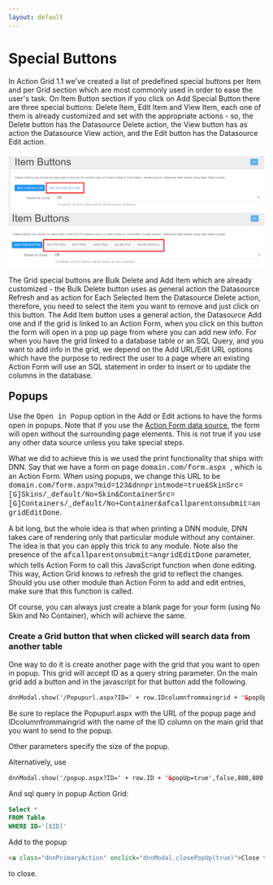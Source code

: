 ```yaml
---
layout: default
---
```

# Special Buttons

<div style="float: left; max-width: 100%; margin-bottom: 20px">
In Action Grid 1.1 we've created a list of predefined special buttons per Item and per Grid section which are most commonly used in order to ease the user's task. On Item Button section if you click on Add Special Button there are three special buttons: Delete Item, Edit Item and View Item, each one of them is already customized and set with the appropriate actions - so, the Delete button has the Datasource Delete action, the View button has as action the Datasource View action, and the Edit button has the Datasource Edit action.  
</div>

![SpecialButtons1](\action-grid\buttons\assets\SpecialButtons1.png)
![SpecialButtons2](\action-grid\buttons\assets\SpecialButtons2.png)

<div style="float: left; max-width: 100%; margin-bottom: 20px">
The Grid special buttons are Bulk Delete and Add Item which are already customized - the Bulk Delete button uses as general action the Datasource Refresh and as action for Each Selected Item the Datasource Delete action, therefore, you need to select the item you want to remove and just click on this button. The Add Item button uses a general action, the Datasource Add one and if the grid is linked to an Action Form, when you click on this button the form will open in a pop up page from where you can add new info. For when you have the grid linked to a database table or an SQL Query, and you want to add info in the grid, we depend on the Add URL/Edit URL options which have the purpose to
redirect the user to a page where an existing Action Form will use an SQL statement in order to insert or to update the columns in the database.
</div>

## Popups

Use the <font face="courier new, monospace">Open in Popup</font> option in the Add or Edit actions to have the forms open in popups. Note that if you use the [Action Form data source](http://action-grid.dnnsharp.com/data-sources/action-form), the form will open without the surrounding page elements. This is not true if you use any other data source unless you take special steps.

What we did to achieve this is we used the print functionality that ships with DNN. Say that we have a form on page <font face="courier new, monospace"> domain.com/form.aspx </font>, which is an Action Form. When using popups, we change this URL to be <font face="courier new, monospace">domain.com/form.aspx?mid=123&dnnprintmode=true&SkinSrc=[G]Skins/_default/No+Skin&ContainerSrc=[G]Containers/_default/No+Container&afcallparentonsubmit=angridEditDone</font>.

A bit long, but the whole idea is that when printing a DNN module, DNN takes care of rendering only that particular module without any container. The idea is that you can apply this trick to any module. Note also the presence of the <span style="font-family:courier new,monospace;font-size:1em;line-height:1.5;background-color:transparent">afcallparentonsubmit=angridEditDone</span> parameter, which tells Action Form to call this JavaScript function when done editing. This way, Action Grid knows to refresh the grid to reflect the changes. Should you use other module than Action Form to add and edit entries, make sure that this function is called.

Of course, you can always just create a blank page for your form (using No Skin and No Container), which will achieve the same.

### Create a Grid button that when clicked will search data from another table

One way to do it is create another page with the grid that you want to open in popup. This grid will accept ID as a query string parameter. On the main grid add a button and in the javascript for that button add the following.

``` html
dnnModal.show('/Popupurl.aspx?ID=' + row.IDcolumnfrommaingrid + '&popUp=true',false,800,800,false);
```

Be sure to replace the Popupurl.aspx with the URL of the popup page and IDcolumnfrommaingrid with the name of the ID column on the main grid that you want to send to the popup.

Other parameters specify the size of the popup.

Alternatively, use

``` html
dnnModal.show('/popup.aspx?ID=' + row.ID + '&popUp=true',false,800,800,false);
```

And sql query in popup Action Grid:

``` sql
Select *
FROM Table
WHERE ID='[$ID]'
```

Add to the popup

``` html
<a class="dnnPrimaryAction" onclick="dnnModal.closePopUp(true)">Close this window</a>
```

to close.